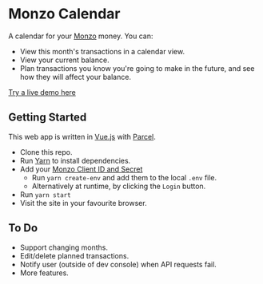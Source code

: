 # Monzo Calendar
A calendar for your [Monzo](https://monzo.com) money. You can:

* View this month's transactions in a calendar view.
* View your current balance.
* Plan transactions you know you're going to make in the future, and see how they will affect your balance.

[Try a live demo here](https://robcrocombe.github.io/monzo-calendar/)

## Getting Started

This web app is written in [Vue.js](https://vuejs.org) with [Parcel](https://parceljs.org).

* Clone this repo.
* Run [Yarn](https://yarnpkg.com) to install dependencies.
* Add your [Monzo Client ID and Secret](https://developers.monzo.com)
  * Run `yarn create-env` and add them to the local `.env` file.
  * Alternatively at runtime, by clicking the `Login` button.
* Run `yarn start`
* Visit the site in your favourite browser.

## To Do
- Support changing months.
- Edit/delete planned transactions.
- Notify user (outside of dev console) when API requests fail.
- More features.
